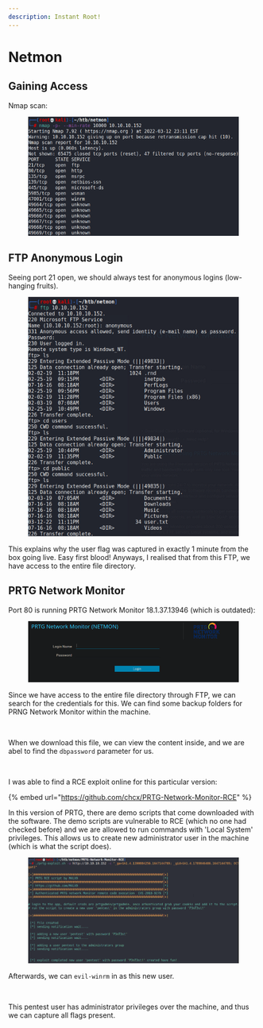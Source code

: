 ```yaml
---
description: Instant Root!
---
```


# Netmon

## Gaining Access

Nmap scan:

<figure><img src="../../../.gitbook/assets/image (47) (2).png" alt=""><figcaption></figcaption></figure>

## FTP Anonymous Login

Seeing port 21 open, we should always test for anonymous logins (low-hanging fruits).

<figure><img src="../../../.gitbook/assets/image (19) (1) (1) (3).png" alt=""><figcaption></figcaption></figure>

This explains why the user flag was captured in exactly 1 minute from the box going live. Easy first blood! Anyways, I realised that from this FTP, we have access to the entire file directory.

## PRTG Network Monitor

Port 80 is running PRTG Network Monitor 18.1.37.13946 (which is outdated):

<figure><img src="../../../.gitbook/assets/image (37) (1) (3).png" alt=""><figcaption></figcaption></figure>

Since we have access to the entire file directory through FTP, we can search for the credentials for this. We can find some backup folders for PRNG Network Monitor within the machine.&#x20;

<figure><img src="../../../.gitbook/assets/image (22) (8).png" alt=""><figcaption></figcaption></figure>

When we download this file, we can view the content inside, and we are abel to find the `dbpassword` parameter for us.

<figure><img src="../../../.gitbook/assets/image (13) (2) (1).png" alt=""><figcaption></figcaption></figure>

I was able to find a RCE exploit online for this particular version:

{% embed url="https://github.com/chcx/PRTG-Network-Monitor-RCE" %}

In this version of PRTG, there are demo scripts that come downloaded with the software. The demo scripts are vulnerable to RCE (which no one had checked before) and we are allowed to run commands with 'Local System' privileges. This allows us to create new administrator user in the machine (which is what the script does).&#x20;

<figure><img src="../../../.gitbook/assets/image (51) (4).png" alt=""><figcaption></figcaption></figure>

Afterwards, we can `evil-winrm` in as this new user.

<figure><img src="../../../.gitbook/assets/image (3) (3) (1).png" alt=""><figcaption></figcaption></figure>

This pentest user has administrator privileges over the machine, and thus we can capture all flags present.&#x20;

